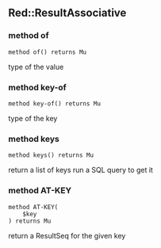 Red::ResultAssociative
----------------------

### method of

```perl6
method of() returns Mu
```

type of the value

### method key-of

```perl6
method key-of() returns Mu
```

type of the key

### method keys

```perl6
method keys() returns Mu
```

return a list of keys run a SQL query to get it

### method AT-KEY

```perl6
method AT-KEY(
    $key
) returns Mu
```

return a ResultSeq for the given key

